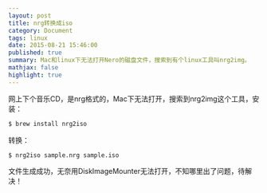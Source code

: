 ```yaml
---
layout: post
title: nrg转换成iso
category: Document
tags: linux 
date: 2015-08-21 15:46:00
published: true
summary: Mac和linux下无法打开Nero的磁盘文件，搜索到有个linux工具叫nrg2img。
mathjax: false
highlight: true
---
```


网上下个音乐CD，是nrg格式的，Mac下无法打开，搜索到nrg2img这个工具，安装：

```bash
$ brew install nrg2iso
```

转换：

```bash
$ nrg2iso sample.nrg sample.iso
```

文件生成成功，无奈用DiskImageMounter无法打开，不知哪里出了问题，待解决！
